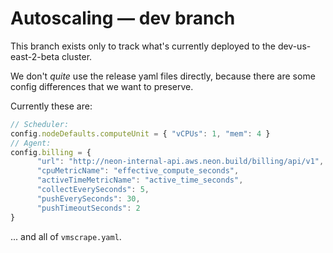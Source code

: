 # Autoscaling — dev branch

This branch exists only to track what's currently deployed to the dev-us-east-2-beta cluster.

We don't *quite* use the release yaml files directly, because there are some config differences that
we want to preserve.

Currently these are:

```js
// Scheduler:
config.nodeDefaults.computeUnit = { "vCPUs": 1, "mem": 4 }
// Agent:
config.billing = {
      "url": "http://neon-internal-api.aws.neon.build/billing/api/v1",
      "cpuMetricName": "effective_compute_seconds",
      "activeTimeMetricName": "active_time_seconds",
      "collectEverySeconds": 5,
      "pushEverySeconds": 30,
      "pushTimeoutSeconds": 2
}
```

... and all of `vmscrape.yaml`.
